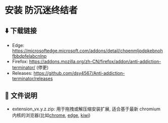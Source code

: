 # 安装 防沉迷终结者

## ⬇️ 下载链接

-   Edge: https://microsoftedge.microsoft.com/addons/detail/chpenmljpdpkebnohfbbdpfelabcnlnp
-   Firefox: https://addons.mozilla.org/zh-CN/firefox/addon/anti-addiction-terminator/ (停更)
-   Releases: https://github.com/dsy4567/Anti-addiction-terminator/releases

## 📜 文件说明

-   extension_vx.y.z.zip: 用于拖拽或解压缩安装扩展, 适合基于最新 chromium 内核的浏览器(比如[chrome](https://google.cn/chrome), [edge](https://www.microsoft.com/zh-cn/edge), [kiwi](https://kiwibrowser.com/))
